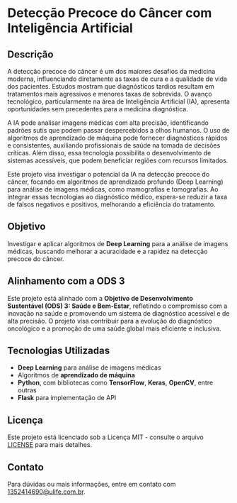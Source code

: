 # Detecção Precoce do Câncer com Inteligência Artificial

## Descrição

A detecção precoce do câncer é um dos maiores desafios da medicina moderna, influenciando diretamente as taxas de cura e a qualidade de vida dos pacientes. Estudos mostram que diagnósticos tardios resultam em tratamentos mais agressivos e menores taxas de sobrevida. O avanço tecnológico, particularmente na área de Inteligência Artificial (IA), apresenta oportunidades sem precedentes para a medicina diagnóstica.

A IA pode analisar imagens médicas com alta precisão, identificando padrões sutis que podem passar despercebidos a olhos humanos. O uso de algoritmos de aprendizado de máquina pode fornecer diagnósticos rápidos e consistentes, auxiliando profissionais de saúde na tomada de decisões críticas. Além disso, essa tecnologia possibilita o desenvolvimento de sistemas acessíveis, que podem beneficiar regiões com recursos limitados.

Este projeto visa investigar o potencial da IA na detecção precoce do câncer, focando em algoritmos de aprendizado profundo (Deep Learning) para análise de imagens médicas, como mamografias e tomografias. Ao integrar essas tecnologias ao diagnóstico médico, espera-se reduzir a taxa de falsos negativos e positivos, melhorando a eficiência do tratamento.

## Objetivo

Investigar e aplicar algoritmos de **Deep Learning** para a análise de imagens médicas, buscando melhorar a acuracidade e a rapidez na detecção precoce do câncer.

## Alinhamento com a ODS 3

Este projeto está alinhado com a **Objetivo de Desenvolvimento Sustentável (ODS) 3: Saúde e Bem-Estar**, refletindo o compromisso com a inovação na saúde e promovendo um sistema de diagnóstico acessível e de alta precisão. O projeto visa contribuir para a evolução do diagnóstico oncológico e a promoção de uma saúde global mais eficiente e inclusiva.

## Tecnologias Utilizadas

- **Deep Learning** para análise de imagens médicas
- Algoritmos de **aprendizado de máquina**
- **Python**, com bibliotecas como **TensorFlow**, **Keras**, **OpenCV**, entre outras
- **Flask** para implementação de API


## Licença

Este projeto está licenciado sob a Licença MIT - consulte o arquivo [LICENSE](LICENSE) para mais detalhes.

## Contato

Para dúvidas ou mais informações, entre em contato com [1352414690@ulife.com.br](mailto:1352414690@ulife.com.br).
